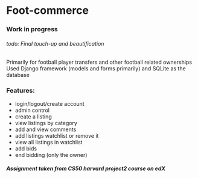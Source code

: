 # Foot-commerce
### Work in progress
###### todo: Final touch-up and beautification
Primarily for football player transfers and other football related ownerships
Used Django framework (models and forms primarily) and SQLite as the database

### Features:
- login/logout/create account
- admin control
- create a listing
- view listings by category
- add and view comments
- add listings watchlist or remove it
- view all listings in watchlist
- add bids
- end bidding (only the owner)

##### Assignment taken from CS50 harvard project2 course on edX
